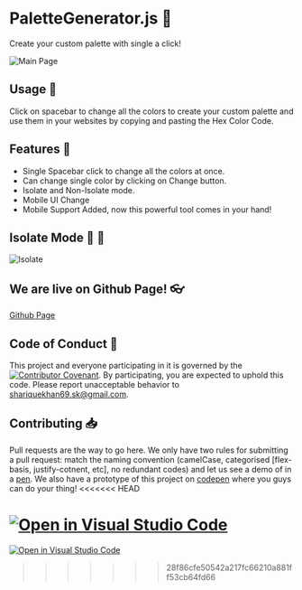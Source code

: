 # PaletteGenerator.js :art:

Create your custom palette with single a click!

![Main Page](https://i.ibb.co/thDCCwN/homepage.png)

## Usage :thinking:
Click on spacebar to change all the colors to create your custom palette and use them in your websites by copying and pasting the Hex Color Code.

## Features :gem:

- Single Spacebar click to change all the colors at once.
- Can change single color by clicking on Change button.
- Isolate and Non-Isolate mode.
- Mobile UI Change
- Mobile Support Added, now this powerful tool comes in your hand!

## Isolate Mode :barber: :barber:

![Isolate](https://i.ibb.co/Jryh3Rr/isolatemode.png)

## We are live on Github Page! 👓

[Github Page](https://shariquekhan1997.github.io/PaletteGenerator.js/)

## Code of Conduct :scroll:

This project and everyone participating in it is governed by the [![Contributor Covenant](https://img.shields.io/badge/Contributor%20Covenant-2.0-4baaaa.svg)](code_of_conduct.md). By participating, you are expected to uphold this code. Please report unacceptable behavior to [shariquekhan69.sk@gmail.com](mailto:shariquekhan69.sk@gmail.com).

## Contributing :inbox_tray:

Pull requests are the way to go here. We only have two rules for submitting a pull request: match the naming convention (camelCase, categorised [flex-basis, justify-cotnent, etc], no redundant codes) and let us see a demo of in a [pen](http://codepen.io). We also have a prototype of this project on [codepen](https://codepen.io/sharique-khan/pen/jOmbmOO) where you guys can do your thing!
<<<<<<< HEAD

[![Open in Visual Studio Code](https://open.vscode.dev/badges/open-in-vscode.svg)](https://open.vscode.dev/shariquekhan1997/PaletteGenerator.js)
=======
[![Open in Visual Studio Code](https://open.vscode.dev/badges/open-in-vscode.svg)](https://open.vscode.dev/shariquekhan1997/PaletteGenerator.js)
>>>>>>> 28f86cfe50542a217fc66210a881ff53cb64fd66
